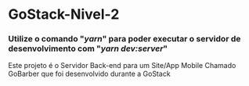 # GoStack-Nivel-2

### Utilize o comando "*yarn*" para poder executar o servidor de desenvolvimento com "*yarn dev:server*"

Este projeto é o Servidor Back-end para um Site/App Mobile Chamado GoBarber que foi desenvolvido durante a GoStack
